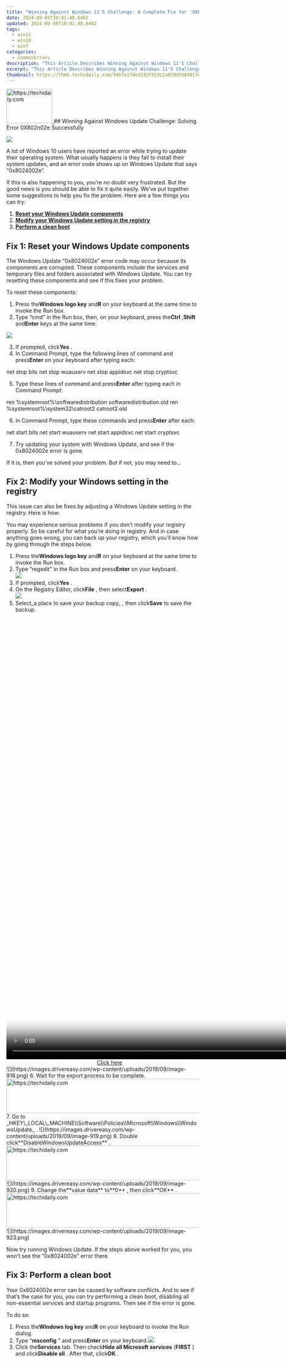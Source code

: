 ```yaml
---
title: "Winning Against Windows 11'S Challenge: A Complete Fix for '0X80073712'"
date: 2024-09-05T10:01:40.646Z
updated: 2024-09-06T10:01:40.646Z
tags:
  - win11
  - win10
  - win7
categories:
  - CommonErrors
description: "This Article Describes Winning Against Windows 11'S Challenge: A Complete Fix for '0X80073712'"
excerpt: "This Article Describes Winning Against Windows 11'S Challenge: A Complete Fix for '0X80073712'"
thumbnail: https://thmb.techidaily.com/94b7a174ed243f819c2a07dd5584017cb8f8706838828f60033ee3c2a4509767.jpg
---
```


<!-- affiliate ads begin -->
<a href="https://review-au.sjv.io/c/5597632/2098701/14409" target="_top" id="2098701">
  <img src="//a.impactradius-go.com/display-ad/14409-2098701" border="0" alt="https://techidaily.com" width="120" height="90"/>
</a>
<img height="0" width="0" src="https://review-au.sjv.io/i/5597632/2098701/14409" style="position:absolute;visibility:hidden;" border="0" />
<!-- affiliate ads end -->
## Winning Against Windows Update Challenge: Solving Error 0X802n02e Successfully

![](https://images.drivereasy.com/wp-content/uploads/2019/09/image-855.png)

 A lot of Windows 10 users have reported an error while trying to update their operating system. What usually happens is they fail to install their system updates, and an error code shows up on Windows Update that says “0x8024002e”.

 If this is also happening to you, you’re no doubt very frustrated. But the good news is you should be able to fix it quite easily. We’ve put together some suggestions to help you fix the problem. Here are a few things you can try:

1. **[Reset your Windows Update components](https://tools.techidaily.com/drivereasy/download/)**
2. **[Modify your Windows Update setting in the registry](https://tools.techidaily.com/drivereasy/download/)**
3. **[Perform a clean boot](https://tools.techidaily.com/drivereasy/download/)**

## Fix 1: Reset your Windows Update components

 The Windows Update “0x8024002e” error code may occur because its components are corrupted. These components include the services and temporary files and folders associated with Windows Update. You can try resetting these components and see if this fixes your problem.

To reset these components:

1. Press the**Windows logo key** and**R** on your keyboard at the same time to invoke the Run box.
2. Type “cmd” in the Run box, then, on your keyboard, press the**Ctrl** ,**Shift** and**Enter** keys at the same time.

![](https://images.drivereasy.com/wp-content/uploads/2019/09/image-884.png)

3. If prompted, click**Yes** .
4. In Command Prompt, type the following lines of command and press**Enter** on your keyboard after typing each:

net stop bits
net stop wuauserv
net stop appidsvc
net stop cryptsvc

5. Type these lines of command and press**Enter** after typing each in Command Prompt:

ren %systemroot%\softwaredistribution softwaredistribution.old
ren %systemroot%\system32\catroot2 catroot2.old

6. In Command Prompt, type these commands and press**Enter** after each:

net start bits
net start wuauserv
net start appidsvc
net start cryptsvc

7. Try updating your system with Windows Update, and see if the 0x8024002e error is gone.

 If it is, then you’ve solved your problem. But if not, you may need to…

## Fix 2: Modify your Windows setting in the registry

 This issue can also be fixes by adjusting a Windows Update setting in the registry. Here is how:

 You may experience serious problems if you don’t modify your registry properly. So be careful for what you’re doing in registry. And in case anything goes wrong, you can back up your registry, which you’ll know how by going through the steps below.

1. Press the**Windows logo key** and**R** on your keyboard at the same time to invoke the Run box.
2. Type “regedit” in the Run box and press**Enter** on your keyboard.  
![](https://images.drivereasy.com/wp-content/uploads/2019/09/image-905.png)
3. If prompted, click**Yes** .
4. On the Registry Editor, click**File** , then select**Export** .  
![](https://images.drivereasy.com/wp-content/uploads/2019/09/image-917.png)
5. Select_a place to save your backup copy_ , then click**Save** to save the backup.  
<!-- affiliate ads begin -->
<span id="1542129">
					<video width="864" height="1152" style="cursor:pointer"
           poster="//a.impactradius-go.com/display-clicktoplayimage/1542129.png"
           onclick="if(!this.playClicked){this.play();this.setAttribute('controls',true);this.playClicked=true;}">
	   <source src="//a.impactradius-go.com/display-ad/16836-1542129">
	   <img src="//a.impactradius-go.com/display-clicktoplayimage/1542129.png" style="border: none; height: 100%; width: 100%; object-fit: contain">
	</video>
	<div style="width:540px;text-align:center"><a href="javascript:window.open(decodeURIComponent('https%3A%2F%2F25home.pxf.io%2Fc%2F5597632%2F1542129%2F16836'), '_blank');void(0);">Click here</a></div>
</span>
<img height="0" width="0" src="https://imp.pxf.io/i/5597632/1542129/16836" style="position:absolute;visibility:hidden;" border="0" />
<!-- affiliate ads end -->
![](https://images.drivereasy.com/wp-content/uploads/2019/09/image-918.png)
6. Wait for the export process to be complete.
<!-- affiliate ads begin -->
<a href="https://bluettiit.sjv.io/c/5597632/2114265/17093" target="_top" id="2114265">
  <img src="//a.impactradius-go.com/display-ad/17093-2114265" border="0" alt="https://techidaily.com" width="728" height="90"/>
</a>
<img height="0" width="0" src="https://bluettiit.sjv.io/i/5597632/2114265/17093" style="position:absolute;visibility:hidden;" border="0" />
<!-- affiliate ads end -->
7. Go to _HKEY\_LOCAL\_MACHINE\\Software\\Policies\\Microsoft\\Windows\\WindowsUpdate_ .  
![](https://images.drivereasy.com/wp-content/uploads/2019/09/image-919.png)
8. Double click**DisableWindowsUpdateAccess** .  
<!-- affiliate ads begin -->
<a href="https://ephamedtechinc.pxf.io/c/5597632/2137226/26400" target="_top" id="2137226">
  <img src="//a.impactradius-go.com/display-ad/26400-2137226" border="0" alt="https://techidaily.com" width="728" height="90"/>
</a>
<img height="0" width="0" src="https://ephamedtechinc.pxf.io/i/5597632/2137226/26400" style="position:absolute;visibility:hidden;" border="0" />
<!-- affiliate ads end -->
![](https://images.drivereasy.com/wp-content/uploads/2019/09/image-920.png)
9. Change the**value data** to**0** , then click**OK** .  
<!-- affiliate ads begin -->
<a href="https://zebaoaffiliateprogram.pxf.io/c/5597632/2137974/21526" target="_top" id="2137974">
  <img src="//a.impactradius-go.com/display-ad/21526-2137974" border="0" alt="https://techidaily.com" width="728" height="90"/>
</a>
<img height="0" width="0" src="https://zebaoaffiliateprogram.pxf.io/i/5597632/2137974/21526" style="position:absolute;visibility:hidden;" border="0" />
<!-- affiliate ads end -->
![](https://images.drivereasy.com/wp-content/uploads/2019/09/image-923.png)

 Now try running Windows Update. If the steps above worked for you, you won’t see the “0x8024002e” error there.

## Fix 3: Perform a clean boot

 Your 0x8024002e error can be caused by software conflicts. And to see if that’s the case for you, you can try performing a clean boot, disabling all non-essential services and startup programs. Then see if the error is gone.

To do so:

1. Press the**Windows log key** and**R** on your keyboard to invoke the Run dialog.
2. Type “**msconfig** ” and press**Enter** on your keyboard.![](https://images.drivereasy.com/wp-content/uploads/2018/03/img_5abb16efa1a4f.png)
3. Click the**Services** tab. Then check**Hide all Microsoft services** (**FIRST** ) and click**Disable all** . After that, click**OK** .  
<!-- affiliate ads begin -->
<span id="1424533">
					<video width="864" height="1536" style="cursor:pointer"
           poster="//a.impactradius-go.com/display-clicktoplayimage/1424533.png"
           onclick="if(!this.playClicked){this.play();this.setAttribute('controls',true);this.playClicked=true;}">
	   <source src="//a.impactradius-go.com/display-ad/16446-1424533">
	   <img src="//a.impactradius-go.com/display-clicktoplayimage/1424533.png" style="border: none; height: 100%; width: 100%; object-fit: contain">
	</video>
	<div style="width:540px;text-align:center"><a href="javascript:window.open(decodeURIComponent('https%3A%2F%2Flaganoo.pxf.io%2Fc%2F5597632%2F1424533%2F16446'), '_blank');void(0);">Click here</a></div>
</span>
<img height="0" width="0" src="https://imp.pxf.io/i/5597632/1424533/16446" style="position:absolute;visibility:hidden;" border="0" />
<!-- affiliate ads end -->
![](https://images.drivereasy.com/wp-content/uploads/2018/03/img_5abb19193a7d5.png)
4. Click the**Startup** tab, then click**Open Task Manager** .![](https://images.drivereasy.com/wp-content/uploads/2018/03/img_5abb3e91a6b28.png)
5. Right click**each enabled Startup item** , then click**Disable** . After that, close Task Manager.![](https://images.drivereasy.com/wp-content/uploads/2018/03/img_5abb40476a45c.jpg)
6. Click**OK** .
<!-- affiliate ads begin -->
<a href="https://ephamedtechinc.pxf.io/c/5597632/2137223/26400" target="_top" id="2137223">
  <img src="//a.impactradius-go.com/display-ad/26400-2137223" border="0" alt="https://techidaily.com" width="728" height="90"/>
</a>
<img height="0" width="0" src="https://ephamedtechinc.pxf.io/i/5597632/2137223/26400" style="position:absolute;visibility:hidden;" border="0" />
<!-- affiliate ads end -->
7. Click**Restart** .  
![](https://images.drivereasy.com/wp-content/uploads/2018/03/img_5abb3516e8887.png)
8. Run Windows Update and see if the “0x8024002e” error occurs. If not, proceed to the**next step** to find out the application or service that causes trouble.**Otherwise** skip all the steps below and try**other** **methods** .
9. Press the**Windows log key** and**R** on your keyboard. Then type “**msconfig** ” and press**Enter** on your keyboard.  
![](https://images.drivereasy.com/wp-content/uploads/2018/03/img_5abb16efa1a4f.png)
10. Click the**Services** tab. Check**Hide all Microsoft services** . Then**enable** **any** disabled service (by**selecting its checkbox** ) and click**OK** .![](https://images.drivereasy.com/wp-content/uploads/2018/03/img_5abb3b3ebfca4.png)
<!-- affiliate ads begin -->
<span id="1982456">
					<video width="576" height="240" style="cursor:pointer"
           poster="//a.impactradius-go.com/display-clicktoplayimage/1982456.png"
           onclick="if(!this.playClicked){this.play();this.setAttribute('controls',true);this.playClicked=true;}">
	   <source src="//a.impactradius-go.com/display-ad/22993-1982456">
	   <img src="//a.impactradius-go.com/display-clicktoplayimage/1982456.png" style="border: none; height: 100%; width: 100%; object-fit: contain">
	</video>
	<div style="width:360px;text-align:center"><a href="javascript:window.open(decodeURIComponent('https%3A%2F%2Fhomestyler.sjv.io%2Fc%2F5597632%2F1982456%2F22993'), '_blank');void(0);">Click here</a></div>
</span>
<img height="0" width="0" src="https://imp.pxf.io/i/5597632/1982456/22993" style="position:absolute;visibility:hidden;" border="0" />
<!-- affiliate ads end -->
11. Click**Restart** .  
![](https://images.drivereasy.com/wp-content/uploads/2018/03/img_5abb3516e8887.png)
12. Check to see if the update error occurs. If it doesn’t, repeat step**9 to 11**  until you find out the service that causes the issue. If none of these services is the culprit, try the steps below.  
<!-- affiliate ads begin -->
<a href="https://ephamedtechinc.pxf.io/c/5597632/2137201/26400" target="_top" id="2137201">
  <img src="//a.impactradius-go.com/display-ad/26400-2137201" border="0" alt="https://techidaily.com" width="728" height="90"/>
</a>
<img height="0" width="0" src="https://ephamedtechinc.pxf.io/i/5597632/2137201/26400" style="position:absolute;visibility:hidden;" border="0" />
<!-- affiliate ads end -->
 If there’s any service that brings up the 0x8024002e error, you should do some research on the Internet to see what program is this service related to. Then contact the vendor of this program or your system for advice, or use an alternative solution.
13. Press the**Windows log key** and**R** on your keyboard. Then type “**msconfig** ” and press**Enter** on your keyboard.  
![](https://images.drivereasy.com/wp-content/uploads/2018/03/img_5abb16efa1a4f.png)
14. Click the**Startup** tab, then click**Open Task Manager** .![](https://images.drivereasy.com/wp-content/uploads/2018/03/img_5abb3e91a6b28.png)
15. Right click**one** (only) **disabled Startup item** , then click**Enable** . After that, close Task Manager.![](https://images.drivereasy.com/wp-content/uploads/2018/03/img_5abb439d112a8.jpg)
<!-- affiliate ads begin -->
<a href="https://aligracehair.sjv.io/c/5597632/2115949/19272" target="_top" id="2115949">
  <img src="//a.impactradius-go.com/display-ad/19272-2115949" border="0" alt="https://techidaily.com" width="392" height="72"/>
</a>
<img height="0" width="0" src="https://aligracehair.sjv.io/i/5597632/2115949/19272" style="position:absolute;visibility:hidden;" border="0" />
<!-- affiliate ads end -->
16. Click**OK** and then click**Restart** .  
![](https://images.drivereasy.com/wp-content/uploads/2018/03/img_5abb3516e8887.png)
17. Check to see if the error occurs. If it doesn’t, repeat step**13 to 16**  until you find out the startup item that causes the issue.  
<!-- affiliate ads begin -->
<a href="https://25home.pxf.io/c/5597632/2123469/16836" target="_top" id="2123469">
  <img src="//a.impactradius-go.com/display-ad/16836-2123469" border="0" alt="https://techidaily.com" width="160" height="90"/>
</a>
<img height="0" width="0" src="https://25home.pxf.io/i/5597632/2123469/16836" style="position:absolute;visibility:hidden;" border="0" />
<!-- affiliate ads end -->
 If there’s any startup item that causes the 0x8024002e error, you should see what program is this item related to. Then contact the vendor of this program or your system for advice, or use an alternative solution.

 Hopefully one of the fixes above helped you fix your 0x8024002e error on Windows Update. If you have any questions or suggestions, you’re more than welcome to leave us a comment below.

* [Windows](https://tools.techidaily.com/drivereasy/download/)
* [Windows 10](https://tools.techidaily.com/drivereasy/download/)
* [Windows Update](https://tools.techidaily.com/drivereasy/download/)

<ins class="adsbygoogle"
     style="display:block"
     data-ad-format="autorelaxed"
     data-ad-client="ca-pub-7571918770474297"
     data-ad-slot="1223367746"></ins>



<ins class="adsbygoogle"
     style="display:block"
     data-ad-client="ca-pub-7571918770474297"
     data-ad-slot="8358498916"
     data-ad-format="auto"
     data-full-width-responsive="true"></ins>

<span class="atpl-alsoreadstyle">Also read:</span>
<div><ul>
<li><a href="https://screen-capture.techidaily.com/new-2024-approved-heartfelt-gaming-journey-3ds-on-android-devices/"><u>[New] 2024 Approved  Heartfelt Gaming Journey  3DS on Android Devices</u></a></li>
<li><a href="https://youtube-data.techidaily.com/024-approved-the-money-behind-the-screen-youtube-earnings-demystified/"><u>[New] 2024 Approved  The Money Behind the Screen  YouTube Earnings Demystified</u></a></li>
<li><a href="https://facebook-record-videos.techidaily.com/updated-avoiding-the-bottom-ranks-understanding-impactful-factors-for-2024/"><u>[Updated] Avoiding the Bottom Ranks  Understanding Impactful Factors for 2024</u></a></li>
<li><a href="https://screen-capture.techidaily.com/updated-in-2024-2023s-best-mobile-emulators-top-choices-for-your-classic-psp-adventures/"><u>[Updated] In 2024, 2023'S Best Mobile Emulators  Top Choices for Your Classic PSP Adventures</u></a></li>
<li><a href="https://fox-helps.techidaily.com/updated-in-2024-launching-a-vlog-top-kit-and-applications/"><u>[Updated] In 2024, Launching a Vlog  Top Kit & Applications</u></a></li>
<li><a href="https://youtube-web.techidaily.com/ed-in-2024-youtube-ascension-from-a-niche-channel-to-million-sub-haven/"><u>[Updated] In 2024, Youtube Ascension  From a Niche Channel to Million-Sub Haven</u></a></li>
<li><a href="https://screen-mirroring-recording.techidaily.com/updated-perfecting-obs-streams-for-direct-facebook-engagement-for-2024/"><u>[Updated] Perfecting OBS Streams for Direct Facebook Engagement for 2024</u></a></li>
<li><a href="https://article-knowledge.techidaily.com/2024-approved-beat-the-best-substitutes-for-samsungs-vr-camera-gear-360/"><u>2024 Approved  Beat the Best  Substitutes for Samsung's VR Camera Gear 360</u></a></li>
<li><a href="https://article-files.techidaily.com/2024-approved-navigating-beginners-vlogging-landscape/"><u>2024 Approved  Navigating Beginner's Vlogging Landscape</u></a></li>
<li><a href="https://tiktok-videos.techidaily.com/2024-approved-the-creme-de-la-reading-list-tiktok-endorsed-bestsellers/"><u>2024 Approved  The Crème De La Reading List  TikTok-Endorsed Bestsellers</u></a></li>
<li><a href="https://tech-savvy.techidaily.com/1723808158168-asus-aura-desktop-themes-and-skins-for-windows-1011-download-now/"><u>ASUS AURA Desktop Themes & Skins for Windows 10/11: Download Now!</u></a></li>
<li><a href="https://common-error.techidaily.com/beat-the-emerald-error-in-nba-2k21-effective-fixes-explored/"><u>Beat the Emerald Error in NBA 2K21: Effective Fixes Explored</u></a></li>
<li><a href="https://screen-mirror.techidaily.com/best-apple-iphone-13-and-ipad-screen-mirroring-app-drfone-by-drfone-ios/"><u>Best Apple iPhone 13 & iPad Screen Mirroring App | Dr.fone</u></a></li>
<li><a href="https://win-howtos.techidaily.com/1723202193273-bypass-and-resolve-unity-graphics-error-during-launch-successfully-now/"><u>Bypass and Resolve Unity Graphics Error During Launch Successfully Now!</u></a></li>
<li><a href="https://win-howtos.techidaily.com/common-issues-and-remedies-dealing-with-nonworking-numbers-on-computer-keyboards/"><u>Common Issues & Remedies: Dealing with Nonworking Numbers on Computer Keyboards</u></a></li>
<li><a href="https://win-howtos.techidaily.com/1723208039900-corsair-keyboard-illumination-issue-resolved-restore-your-backlit-keys/"><u>Corsair Keyboard Illumination Issue Resolved: Restore Your Backlit Keys</u></a></li>
<li><a href="https://win-howtos.techidaily.com/1723207891986-ctrlplusaltplusdel-not-responding-heres-what-you-need-to-know-to-fix-it/"><u>Ctrl+Alt+Del Not Responding? Here's What You Need to Know to Fix It</u></a></li>
<li><a href="https://location-social.techidaily.com/edit-and-send-fake-location-on-telegram-for-your-nokia-c12-plus-in-3-ways-drfone-by-drfone-virtual-android/"><u>Edit and Send Fake Location on Telegram For your Nokia C12 Plus in 3 Ways | Dr.fone</u></a></li>
<li><a href="https://win-howtos.techidaily.com/effective-remedies-to-tackle-and-prevent-werfaultexe-issues-on-windows/"><u>Effective Remedies to Tackle and Prevent WerFault.exe Issues on Windows</u></a></li>
<li><a href="https://extra-tips.techidaily.com/elevate-professional-visuals-the-definitive-guide-to-vce-22/"><u>Elevate Professional Visuals  The Definitive Guide to VCE 2.2</u></a></li>
<li><a href="https://digital-screen-recording.techidaily.com/elevate-your-videos-with-expert-tips-on-vlc-spinning-for-2024/"><u>Elevate Your Videos with Expert Tips on VLC Spinning for 2024</u></a></li>
<li><a href="https://win-howtos.techidaily.com/expert-advice-how-to-resolve-a-frozen-pc-while-setting-up-the-windows-operating-system/"><u>Expert Advice: How to Resolve a Frozen PC While Setting Up the Windows Operating System</u></a></li>
<li><a href="https://win-able.techidaily.com/expert-advice-why-does-my-nioh-2-keep-crashing-find-out-and-fix-it-here/"><u>Expert Advice: Why Does My Nioh 2 Keep Crashing? Find Out and Fix It Here!</u></a></li>
<li><a href="https://win-howtos.techidaily.com/expert-tips-to-overcome-bluetooth-device-sync-challenges-on-your-windows-11-pc-updated/"><u>Expert Tips to Overcome Bluetooth Device Sync Challenges on Your Windows 11 PC (Updated )</u></a></li>
<li><a href="https://tiktok-videos.techidaily.com/exploring-live-sessions-guesting-basics-of-tiktok-for-2024/"><u>Exploring Live Sessions  Guesting Basics of TikTok for 2024</u></a></li>
<li><a href="https://win-howtos.techidaily.com/fixes-for-when-google-chrome-freezes/"><u>Fixes for When Google Chrome Freezes</u></a></li>
<li><a href="https://win-howtos.techidaily.com/fixing-the-issue-how-to-restore-your-laptops-or-pcs-backlit-keyboard/"><u>Fixing the Issue: How to Restore Your Laptop's or PC's Backlit Keyboard</u></a></li>
<li><a href="https://win-howtos.techidaily.com/fixing-the-windows-1n-update-roadblock-solve-code-0x800f0922-swiftly/"><u>Fixing the Windows 1N-Update Roadblock: Solve Code 0X800F0922 Swiftly</u></a></li>
<li><a href="https://vp-tips.techidaily.com/how-to-make-gmail-meetings-work-zipping-up-zoom-integrations-for-2024/"><u>How to Make Gmail Meetings Work  Zipping Up Zoom Integrations for 2024</u></a></li>
<li><a href="https://win-howtos.techidaily.com/how-to-resolve-the-failed-user-profile-service-error-when-trying-to-log-into-windows-11/"><u>How to Resolve the Failed 'User Profile Service' Error When Trying to Log Into Windows 11</u></a></li>
<li><a href="https://driver-error.techidaily.com/how-to-solve-installation-failed-access-denied-for-usb-devices/"><u>How to Solve 'Installation Failed: Access Denied' For USB Devices</u></a></li>
<li><a href="https://extra-hints.techidaily.com/in-2024-all-you-need-to-know-about-podcast-funding/"><u>In 2024, All You Need To Know About Podcast Funding</u></a></li>
<li><a href="https://blog-min.techidaily.com/in-2024-how-to-teleport-your-gps-location-on-vivo-y36i-drfone-by-drfone-virtual-android/"><u>In 2024, How To Teleport Your GPS Location On Vivo Y36i? | Dr.fone</u></a></li>
<li><a href="https://phone-solutions.techidaily.com/in-2024-how-to-use-snapchat-location-spoofer-to-protect-your-privacy-on-xiaomi-redmi-note-12-proplus-5g-drfone-by-drfone-virtual-android/"><u>In 2024, How to use Snapchat Location Spoofer to Protect Your Privacy On Xiaomi Redmi Note 12 Pro+ 5G? | Dr.fone</u></a></li>
<li><a href="https://extra-support.techidaily.com/in-2024-nostalgic-shots-iphone-x-retro-photo-session/"><u>In 2024, Nostalgic Shots  IPhone X Retro Photo Session</u></a></li>
<li><a href="https://extra-information.techidaily.com/innovative-approach-stitching-gopro-sequences-in-holoscopic-clips/"><u>Innovative Approach  Stitching GoPro Sequences in Holoscopic Clips</u></a></li>
<li><a href="https://win-howtos.techidaily.com/metaplasia-dysplasia-carcinogenesis-sequence/"><u>Metaplasia-Dysplasia-Carcinogenesis Sequence</u></a></li>
<li><a href="https://win-howtos.techidaily.com/minecraft-and-pc-woes-gone-a-step-by-step-guide-to-updating-video-card-drivers-for-a-smooth-experience-on-windows-systems/"><u>Minecraft and PC Woes Gone! A Step-by-Step Guide to Updating Video Card Drivers for a Smooth Experience on Windows Systems</u></a></li>
<li><a href="https://win-howtos.techidaily.com/monster-hunter-world-troubleshooting-guide-removing-obstacles-causing-black-out-on-startup/"><u>Monster Hunter: World Troubleshooting Guide - Removing Obstacles Causing 'Black Out on Startup'</u></a></li>
<li><a href="https://win-howtos.techidaily.com/navigating-the-path-to-file-alteration-freedom-with-trustedinstallers-blessings/"><u>Navigating the Path to File Alteration Freedom with TrustedInstaller's Blessings</u></a></li>
<li><a href="https://review-topics.techidaily.com/online-signatures-for-docx-by-ldigisigner-sign-a-word-sign-a-word/"><u>Online signatures for .docx </u></a></li>
<li><a href="https://win-howtos.techidaily.com/1723205560910-overcome-your-pcmac-shift-key-issues-expert-fixes-and-tips-revealed/"><u>Overcome Your PC/Mac Shift Key Issues - Expert Fixes and Tips Revealed</u></a></li>
<li><a href="https://win-howtos.techidaily.com/overcoming-common-obstacles-in-setting-up-oddworld-soulstorm-for-windows-users/"><u>Overcoming Common Obstacles in Setting Up Oddworld: Soulstorm for Windows Users</u></a></li>
<li><a href="https://win-howtos.techidaily.com/quick-fix-kernel-41-critical-on-windows/"><u>Quick Fix: Kernel #41 Critical on WIndows</u></a></li>
<li><a href="https://article-helps.techidaily.com/quick-solutions-overcome-the-battlefield-5-not-starting-problem/"><u>Quick Solutions: Overcome the 'Battlefield 5 Not Starting' Problem</u></a></li>
<li><a href="https://facebook-record-videos.techidaily.com/recognizing-signs-top-9-indicators-your-iphone-suffered-liquid-damage/"><u>Recognizing Signs: Top 9 Indicators Your iPhone Suffered Liquid Damage</u></a></li>
<li><a href="https://win-howtos.techidaily.com/resolve-your-pcs-touchscreen-issues-in-windows-11-with-these-five-tips/"><u>Resolve Your PC's Touchscreen Issues in Windows 11 with These Five Tips</u></a></li>
<li><a href="https://win-howtos.techidaily.com/resolved-fixing-no-playable-sources-error-when-trying-to-load-player-on-windows/"><u>Resolved: Fixing 'No Playable Sources' Error When Trying to Load Player on Windows</u></a></li>
<li><a href="https://win-howtos.techidaily.com/resolved-how-to-fix-windows-unable-to-reach-file-or-drive-error/"><u>Resolved: How to Fix Windows Unable to Reach File or Drive Error</u></a></li>
<li><a href="https://win-howtos.techidaily.com/resolving-device-descriptor-request-failure-on-your-usb-step-by-step-guide/"><u>Resolving Device Descriptor Request Failure on Your USB - Step by Step Guide</u></a></li>
<li><a href="https://windows11.techidaily.com/resolving-nvidias-geforce-error-x0001-on-windows-1011/"><u>Resolving Nvidia's GeForce Error X0001 on Windows 10/11</u></a></li>
<li><a href="https://win-howtos.techidaily.com/reviving-a-malfunctioning-bluetooth-mouse-in-windows-step-by-step-fixes/"><u>Reviving a Malfunctioning Bluetooth Mouse in Windows - Step-by-Step Fixes</u></a></li>
<li><a href="https://instagram-videos.techidaily.com/secrets-to-save-your-favorite-igtv-on-phoneandroid-for-2024/"><u>Secrets to Save Your Favorite IGTV on Phone/Android for 2024</u></a></li>
<li><a href="https://win-howtos.techidaily.com/simple-fixes-for-continuous-reboots-in-windows-11/"><u>Simple Fixes for Continuous Reboots in Windows 11</u></a></li>
<li><a href="https://win-howtos.techidaily.com/solving-the-high-cpu-drain-caused-by-windows-sound-card-interaction/"><u>Solving the High CPU Drain Caused by Windows Sound Card Interaction</u></a></li>
<li><a href="https://tech-haven.techidaily.com/step-by-step-instructions-saving-and-retrieving-past-chatgpt-chats-easily/"><u>Step-by-Step Instructions: Saving and Retrieving Past ChatGPT Chats Easily</u></a></li>
<li><a href="https://win-howtos.techidaily.com/step-by-step-solution-for-nonfunctional-microphone-in-windows-10/"><u>Step-by-Step Solution for Nonfunctional Microphone in Windows 10</u></a></li>
<li><a href="https://win-howtos.techidaily.com/the-ultimate-guide-to-overcoming-steams-write-protection-error/"><u>The Ultimate Guide to Overcoming Steam's Write-Protection Error</u></a></li>
<li><a href="https://youtube-sure.techidaily.com/forming-youtube-content-using-the-power-of-imovie/"><u>Transforming YouTube Content Using the Power of iMovie</u></a></li>
<li><a href="https://win-howtos.techidaily.com/trouble-with-your-corsair-keyboard-lets-get-it-working-again/"><u>Trouble with Your Corsair Keyboard? Let's Get It Working Again!</u></a></li>
<li><a href="https://win-howtos.techidaily.com/troubleshooting-dllsteam64-errors/"><u>Troubleshooting DLL_Steam64 Errors</u></a></li>
<li><a href="https://win-howtos.techidaily.com/troubleshooting-guide-for-fixing-windows-n-touchpad-malfunction-during-scrolling/"><u>Troubleshooting Guide for Fixing Windows N-Touchpad Malfunction During Scrolling</u></a></li>
<li><a href="https://win-howtos.techidaily.com/troubleshooting-steps-fixing-a-non-responsive-function-fn-key-on-lenovo-laptops/"><u>Troubleshooting Steps: Fixing a Non-Responsive Function (Fn) Key on Lenovo Laptops</u></a></li>
<li><a href="https://win-howtos.techidaily.com/troubleshooting-restore-your-lamp-safeguards-immediately/"><u>Troubleshooting: Restore Your LAMP Safeguards Immediately</u></a></li>
<li><a href="https://win-howtos.techidaily.com/ultimate-troubleshooting-resolving-the-msvcr110dll-file-not-found-issue/"><u>Ultimate Troubleshooting: Resolving the MSVCR110.dll File Not Found Issue</u></a></li>
<li><a href="https://win-howtos.techidaily.com/unlock-the-secrets-of-fixing-unknown-usb-device-troubleshooting-made-simple-solution-unveiled/"><u>Unlock the Secrets of Fixing 'Unknown USB Device' Troubleshooting Made Simple [Solution Unveiled]</u></a></li>
<li><a href="https://win-howtos.techidaily.com/unstuck-from-keyboard-issues-how-to-get-your-keys-typing-again-in-windows-os/"><u>Unstuck From Keyboard Issues: How to Get Your Keys Typing Again in Windows OS</u></a></li>
<li><a href="https://audio-editing.techidaily.com/updated-best-audio-editors-to-remove-background-noise-from-audio-windows/"><u>Updated Best Audio Editors to Remove Background Noise From Audio Windows</u></a></li>
<li><a href="https://win-howtos.techidaily.com/wacom-pen-issues-resolved-tips-for-restoring-functionality-on-windows-11-and-10/"><u>Wacom Pen Issues Resolved: Tips for Restoring Functionality on Windows 11 and 10</u></a></li>
<li><a href="https://win-howtos.techidaily.com/win11-the-ultimate-solution-to-sleep-deprivation/"><u>Win11: The Ultimate Solution to Sleep Deprivation</u></a></li>
<li><a href="https://some-techniques.techidaily.com/windows-11-enhances-convenience-seamlessly-connect-and-control-your-smartphone-directly-from-the-start-menu/"><u>Windows 11 Enhances Convenience: Seamlessly Connect and Control Your Smartphone Directly From the Start Menu</u></a></li>
<li><a href="https://win-howtos.techidaily.com/winning-against-the-incorrect-side-by-side-config-error-on-windows-11-solutions-within/"><u>Winning Against the 'Incorrect Side by Side Config' Error on Windows 11 - Solutions Within!</u></a></li>
</ul></div>
